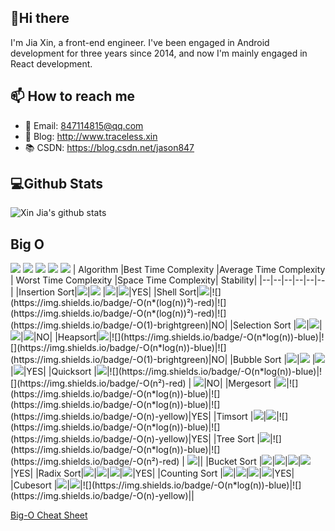## 👋Hi there 
I'm Jia Xin, a front-end engineer. I've been engaged in Android development for three years since 2014, and now I'm mainly engaged in React development.
## 📫 How to reach me
- 📧 Email: 847114815@qq.com
- 📝 Blog:  http://www.traceless.xin
- 📚 CSDN:  https://blog.csdn.net/jason847

## 💻Github Stats
![Xin Jia's github stats](https://github-readme-stats.vercel.app/api?username=jxsx&show_icons=true&theme=highcontrast)

## Big O
![](https://img.shields.io/badge/-Horrible-red)
![](https://img.shields.io/badge/-Bad-yellow)
![](https://img.shields.io/badge/-Fair-blue)
![](https://img.shields.io/badge/-Good-green)
![](https://img.shields.io/badge/-Excellent-brightgreen)
|    Algorithm   |Best Time Complexity |Average Time Complexity | Worst Time Complexity |Space Time Complexity| Stability|
|--|--|--|--|--|--|
|Insertion Sort|![](https://img.shields.io/badge/-O(n)-yellow)|![](https://img.shields.io/badge/-O(n²)-red)  |![](https://img.shields.io/badge/-O(n²)-red)|![](https://img.shields.io/badge/-O(1)-brightgreen)|YES|
|Shell Sort|![](https://img.shields.io/badge/-O(n*log(n))-blue)|![](https://img.shields.io/badge/-O(n*(log(n))²)-red)|![](https://img.shields.io/badge/-O(n*(log(n))²)-red)|![](https://img.shields.io/badge/-O(1)-brightgreen)|NO|
|Selection Sort	|![](https://img.shields.io/badge/-O(n²)-red)|![](https://img.shields.io/badge/-O(n²)-red)|![](https://img.shields.io/badge/-O(n²)-red)|![](https://img.shields.io/badge/-O(1)-brightgreen)|NO|
|Heapsort|![](https://img.shields.io/badge/-O(n*log(n))-blue)|![](https://img.shields.io/badge/-O(n*log(n))-blue)|![](https://img.shields.io/badge/-O(n*log(n))-blue)|![](https://img.shields.io/badge/-O(1)-brightgreen)|NO|
|Bubble Sort	|![](https://img.shields.io/badge/-O(n)-yellow)|![](https://img.shields.io/badge/-O(n²)-red)  |![](https://img.shields.io/badge/-O(n²)-red)|![](https://img.shields.io/badge/-O(1)-brightgreen)|YES|
|Quicksort	|![](https://img.shields.io/badge/-O(n*log(n))-blue)|![](https://img.shields.io/badge/-O(n*log(n))-blue)|![](https://img.shields.io/badge/-O(n²)-red) | ![](https://img.shields.io/badge/-O(log(n))-green)|NO|
|Mergesort	|![](https://img.shields.io/badge/-O(n*log(n))-blue)|![](https://img.shields.io/badge/-O(n*log(n))-blue)|![](https://img.shields.io/badge/-O(n*log(n))-blue)|![](https://img.shields.io/badge/-O(n)-yellow)|YES|
|Timsort	|![](https://img.shields.io/badge/-O(n)-yellow)|![](https://img.shields.io/badge/-O(n*log(n))-blue)|![](https://img.shields.io/badge/-O(n*log(n))-blue)|![](https://img.shields.io/badge/-O(n)-yellow)|YES|
|Tree Sort	|![](https://img.shields.io/badge/-O(n*log(n))-blue)|![](https://img.shields.io/badge/-O(n*log(n))-blue)|![](https://img.shields.io/badge/-O(n²)-red) | ![](https://img.shields.io/badge/-O(n)-yellow)||
|Bucket Sort	|![](https://img.shields.io/badge/-O(n+k)-brightgreen)|![](https://img.shields.io/badge/-O(n+k)-brightgreen)|![](https://img.shields.io/badge/-O(n²)-red)|![](https://img.shields.io/badge/-O(n)-yellow)|YES|
|Radix Sort|![](https://img.shields.io/badge/-O(nk)-brightgreen)|![](https://img.shields.io/badge/-O(nk)-brightgreen)|![](https://img.shields.io/badge/-O(nk)-brightgreen)|![](https://img.shields.io/badge/-O(n+k)-brightgreen)|YES|
|Counting Sort	|![](https://img.shields.io/badge/-O(n+k)-brightgreen)|![](https://img.shields.io/badge/-O(n+k)-brightgreen)|![](https://img.shields.io/badge/-O(n+k)-brightgreen)|![](https://img.shields.io/badge/-O(k)-brightgreen)|YES|
|Cubesort	|![](https://img.shields.io/badge/-O(n)-yellow)|![](https://img.shields.io/badge/-O(n*log(n))-blue)|![](https://img.shields.io/badge/-O(n*log(n))-blue)|![](https://img.shields.io/badge/-O(n)-yellow)||

[Big-O Cheat Sheet](https://www.bigocheatsheet.com/)
<!--
**JxSx/JxSx** is a ✨ _special_ ✨ repository because its `README.md` (this file) appears on your GitHub profile.

Here are some ideas to get you started:

- 🔭 I’m currently working on ...
- 🌱 I’m currently learning ...
- 👯 I’m looking to collaborate on ...
- 🤔 I’m looking for help with ...
- 💬 Ask me about ...
- 📫 How to reach me: ...
- 😄 Pronouns: ...
- ⚡ Fun fact: ...
-->
